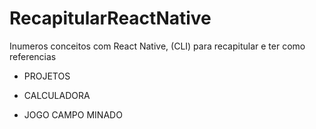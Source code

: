 # RecapitularReactNative
Inumeros conceitos com React Native, (CLI)  para recapitular e ter como referencias

- PROJETOS

- CALCULADORA

- JOGO CAMPO MINADO

